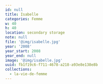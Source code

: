 ```yaml
---
id: null
title: Isabelle
categories: Femme
w: 40
h: 40
location: secondary storage
note: null
file: '@img/isabelle.jpg'
year: '2008'
year_start: 2008
year_end: null
image: '@img/isabelle.jpg'
uuid: fb1f19c6-f711-4678-a218-a93e8e138e8b
collections:
  - la-vie-de-femme
---
```


